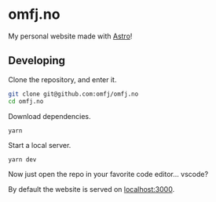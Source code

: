 # omfj.no

My personal website made with [Astro](https://astro.build)!

## Developing

Clone the repository, and enter it.

```bash
git clone git@github.com:omfj/omfj.no
cd omfj.no
```

Download dependencies.

```
yarn
```

Start a local server.

```
yarn dev
```

Now just open the repo in your favorite code editor... vscode?

By default the website is served on [localhost:3000](http://localhost:3000).


